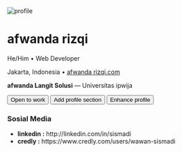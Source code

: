 <!DOCTYPE html>
<html lang="en">
<head>
  <meta charset="UTF-8" />
  <meta name="viewport" content="width=device-width, initial-scale=1.0"/>
  <title>afwanda rizqi</title>
  <link rel="stylesheet" href="style.css" />
</head>
<body>
  <div class="profile-container">
  <div class="header-bg"></div>

  <div class="profile-photo-wrapper">
    <img src="profile.png" alt="profile" class="profile-photo" />
  </div>

  <div class="header-text">
    <h1>afwanda rizqi</h1>
    <p class="subtitle">He/Him • Web Developer</p>
    <p>Jakarta, Indonesia • <a href="https://afwanda.rizqi.com">afwanda rizqi.com</a></p>
    <p><strong>afwanda Langit Solusi</strong> — Universitas ipwija</p>
  </div>

  <div class="action-buttons">
    <button>Open to work</button>
    <button>Add profile section</button>
    <button>Enhance profile</button>
  </div>

  <div id="content"  >


  </div>



  <div class="content-card">
    <h3>Sosial Media <small></small></h3>
    <ul>
      <li><strong>linkedin :</strong> http://linkedin.com/in/sismadi </li>
      <li><strong>credly :</strong> https://www.credly.com/users/wawan-sismadi</li>
    </ul>
  </div>
</div>


<script type="module">
// Import Supabase client dari CDN
import { createClient } from 'https://cdn.jsdelivr.net/npm/@supabase/supabase-js/+esm'


const SUPABASE_URL = 'https://zligkbkrxqqbetnwykrq.supabase.co'
const SUPABASE_ANON_KEY = 'eyJhbGciOiJIUzI1NiIsInR5cCI6IkpXVCJ9.eyJpc3MiOiJzdXBhYmFzZSIsInJlZiI6InpsaWdrYmtyeHFxYmV0bnd5a3JxIiwicm9sZSI6ImFub24iLCJpYXQiOjE3NDkyNjM2ODUsImV4cCI6MjA2NDgzOTY4NX0.kDK8_c6qCKKRax4HbHwEbAMwTavhDRWdgqkDtjWWYD8'
etoibznogpudrbwkuikq

const supabase = createClient(SUPABASE_URL, SUPABASE_ANON_KEY)

// Elemen DOM
// const addBtn = document.getElementById('addBtn')
// const dataBody = document.getElementById('dataBody')
// const crudForm = document.getElementById('crudForm')
// const recordIdInput = document.getElementById('recordId')
// const nameInput = document.getElementById('nameInput')
// const emailInput = document.getElementById('emailInput')
// const deleteBtn = document.getElementById('deleteBtn')
// const cancelBtn = document.getElementById('cancelBtn')

const content = document.getElementById('content')

// Fungsi load data ke tabel
async function loadData() {
  const { data, error } = await supabase.from('web').select('*').order('id')
  if (error) {
    alert('Error loading data: ' + error.message)
    return
  }
  content.innerHTML = ''
  let  out=``;
  data.forEach(row => {

    out+=`

    <div class="content-card">
    <h2>${row.judul}</h2>
    <p>${row.isi}
</p>

  </div>
  `

  })
  content.innerHTML = out


}

 // Load data saat halaman siap
window.addEventListener('DOMContentLoaded', loadData)

</script>



</body>
</html>
